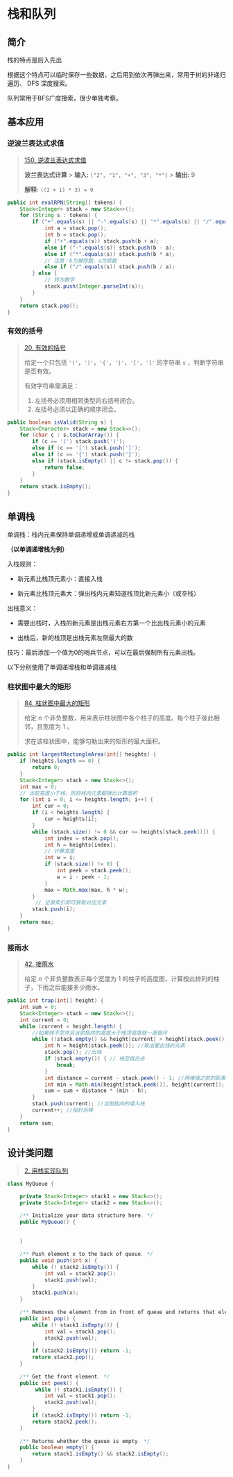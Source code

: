  # 栈和队列

## 简介

栈的特点是后入先出

根据这个特点可以临时保存一些数据，之后用到依次再弹出来，常用于树的非递归遍历、 DFS 深度搜索。

队列常用于BFS广度搜索，很少单独考察。

## 基本应用

### 逆波兰表达式求值

> [150. 逆波兰表达式求值](https://leetcode-cn.com/problems/evaluate-reverse-polish-notation/)
>
> **波兰表达式计算** > **输入:** `["2", "1", "+", "3", "*"]` > **输出:** 9
>
> **解释:** `((2 + 1) * 3) = 9`

```java
public int evalRPN(String[] tokens) {
    Stack<Integer> stack = new Stack<>();
    for (String s : tokens) {
        if ("+".equals(s) || "-".equals(s) || "*".equals(s) || "/".equals(s)) {
            int a = stack.pop();
            int b = stack.pop();
            if ("+".equals(s)) stack.push(b + a);
            else if ("-".equals(s)) stack.push(b - a);
            else if ("*".equals(s)) stack.push(b * a);
            // 注意：b为被除数，a为除数
            else if ("/".equals(s)) stack.push(b / a);
        } else {
            // 转为数字
            stack.push(Integer.parseInt(s));
        }
    }
    return stack.pop();
}
```

### 有效的括号

> [20. 有效的括号](https://leetcode-cn.com/problems/valid-parentheses/)
>
> 给定一个只包括 `'('`，`')'`，`'{'`，`'}'`，`'['`，`']'` 的字符串 `s` ，判断字符串是否有效。
>
> 有效字符串需满足：
>
> 1. 左括号必须用相同类型的右括号闭合。
> 2. 左括号必须以正确的顺序闭合。

```java
public boolean isValid(String s) {
    Stack<Character> stack = new Stack<>();
    for (char c : s.toCharArray()) {
        if (c == '(') stack.push(')');
        else if (c == '[') stack.push(']');
        else if (c == '{') stack.push('}');
        else if (stack.isEmpty() || c != stack.pop()) {
            return false;
        }
    }
    return stack.isEmpty();
}
```

## 单调栈

单调栈：栈内元素保持单调递增或单调递减的栈

**（以单调递增栈为例）**

入栈规则：

- 新元素比栈顶元素小：直接入栈

- 新元素比栈顶元素大：弹出栈内元素知道栈顶比新元素小（或空栈）

出栈意义：

- 需要出栈时，入栈的新元素是出栈元素右方第一个比出栈元素小的元素

- 出栈后，新的栈顶是出栈元素左侧最大的数

技巧：最后添加一个值为0的哨兵节点，可以在最后强制所有元素出栈。

以下分别使用了单调递增栈和单调递减栈

### 柱状图中最大的矩形

> [84. 柱状图中最大的矩形](https://leetcode-cn.com/problems/largest-rectangle-in-histogram/)
>
> 给定 *n* 个非负整数，用来表示柱状图中各个柱子的高度。每个柱子彼此相邻，且宽度为 1 。
>
> 求在该柱状图中，能够勾勒出来的矩形的最大面积。

```java
public int largestRectangleArea(int[] heights) {
    if (heights.length == 0) {
        return 0;
    }
    Stack<Integer> stack = new Stack<>();
    int max = 0;
    // 当前高度小于栈，则将栈内元素都弹出计算面积
    for (int i = 0; i <= heights.length; i++) {
        int cur = 0;
        if (i < heights.length) {
            cur = heights[i];
        }
        while (stack.size() != 0 && cur <= heights[stack.peek()]) {
            int index = stack.pop();
            int h = heights[index];
            // 计算宽度
            int w = i;
            if (stack.size() != 0) {
                int peek = stack.peek();
                w = i - peek - 1;
            }
            max = Math.max(max, h * w);
        }
         // 记录索引即可获取对应元素
        stack.push(i);
    }
    return max;
}
```

### 接雨水

> [42. 接雨水](https://leetcode-cn.com/problems/trapping-rain-water/)
>
> 给定 *n* 个非负整数表示每个宽度为 1 的柱子的高度图，计算按此排列的柱子，下雨之后能接多少雨水。

```java
public int trap(int[] height) {
    int sum = 0;
    Stack<Integer> stack = new Stack<>();
    int current = 0;
    while (current < height.length) {
        //如果栈不空并且当前指向的高度大于栈顶高度就一直循环
        while (!stack.empty() && height[current] > height[stack.peek()]) {
            int h = height[stack.peek()]; //取出要出栈的元素
            stack.pop(); //出栈
            if (stack.empty()) { // 栈空就出去
                break;
            }
            int distance = current - stack.peek() - 1; //两堵墙之前的距离。
            int min = Math.min(height[stack.peek()], height[current]);
            sum = sum + distance * (min - h);
        }
        stack.push(current); //当前指向的墙入栈
        current++; //指针后移
    }
    return sum;
}
```

## 设计类问题

> [2. 用栈实现队列](https://leetcode-cn.com/problems/implement-queue-using-stacks/)

```java
class MyQueue {

    private Stack<Integer> stack1 = new Stack<>();
    private Stack<Integer> stack2 = new Stack<>();

    /** Initialize your data structure here. */
    public MyQueue() {
        
        
    }
    
    /** Push element x to the back of queue. */
    public void push(int x) {
        while (! stack2.isEmpty()) {
            int val = stack2.pop();
            stack1.push(val);
        }
        stack1.push(x);
    }
    
    /** Removes the element from in front of queue and returns that element. */
    public int pop() {
        while (! stack1.isEmpty()) {
            int val = stack1.pop();
            stack2.push(val);
        }
        if (stack2.isEmpty()) return -1;
        return stack2.pop();
    }
    
    /** Get the front element. */
    public int peek() {
         while (! stack1.isEmpty()) {
            int val = stack1.pop();
            stack2.push(val);
        }
        if (stack2.isEmpty()) return -1;
        return stack2.peek();
    }
    
    /** Returns whether the queue is empty. */
    public boolean empty() {
        return stack1.isEmpty() && stack2.isEmpty();
    }
}
```

